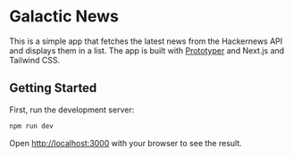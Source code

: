# Galactic News

This is a simple app that fetches the latest news from the Hackernews API and displays them in a list. The app is built with [Prototyper](https://www.getaprototype.com) and Next.js and Tailwind CSS.

## Getting Started

First, run the development server:

```bash
npm run dev
```

Open [http://localhost:3000](http://localhost:3000) with your browser to see the result.
